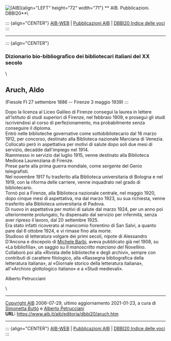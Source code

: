 ![\[AIB\]](/aib/wi/aibv72.gif){align="LEFT" height="72" width="71"}
** AIB. Pubblicazioni. DBBI20**\

::: {align="CENTER"}
[AIB-WEB](/) \| [Pubblicazioni AIB](/pubblicazioni/) \| [DBBI20 Indice
delle voci](dbbi20.htm)
:::

------------------------------------------------------------------------

::: {align="CENTER"}
### Dizionario bio-bibliografico dei bibliotecari italiani del XX secolo

\

## Aruch, Aldo

(Fiesole FI 27 settembre 1886 -- Firenze 3 maggio 1939)
:::

Dopo la licenza al Liceo Galileo di Firenze conseguì la laurea in
lettere all\'Istituto di studi superiori di Firenze, nel febbraio 1909,
e proseguì gli studi iscrivendosi al corso di perfezionamento, ma
probabilmente senza conseguire il diploma.\
Entrò nelle biblioteche governative come sottobibliotecario dal 16 marzo
1912, per concorso, destinato alla Biblioteca nazionale Marciana di
Venezia. Collocato però in aspettativa per motivi di salute dopo soli
due mesi di servizio, decadde dall\'impiego nel 1914.\
Riammesso in servizio dal luglio 1915, venne destinato alla Biblioteca
Medicea Laurenziana di Firenze.\
Prese parte alla prima guerra mondiale, come sergente del Genio
telegrafisti.\
Nel novembre 1917 fu trasferito alla Biblioteca universitaria di Bologna
e nel 1919, con la riforma delle carriere, venne inquadrato nel grado di
bibliotecario.\
Tornò poi a Firenze, alla Biblioteca nazionale centrale, nel maggio
1920, dopo cinque mesi di aspettativa, ma dal marzo 1923, su sua
richiesta, venne trasferito alla Biblioteca universitaria di Padova.\
Di nuovo in aspettativa per motivi di salute dal marzo 1924, per un anno
poi ulteriormente prolungato, fu dispensato dal servizio per infermità,
senza aver ripreso il lavoro, dal 20 settembre 1925.\
Era stato infatti ricoverato al manicomio fiorentino di San Salvi, a
quanto pare dal 6 ottobre 1924, e vi rimase fino alla morte.\
Studioso di letteratura volgare dei primi secoli, nipote di Alessandro
D\'Ancona e discepolo di [Michele Barbi](barbi.htm), aveva pubblicato
già nel 1908, su «La bibliofilia», un saggio su *Il manoscritto marciano
del Novellino*. Collaborò poi alla «Rivista delle biblioteche e degli
archivi», sempre con contributi di carattere filologico, alla «Rassegna
bibliografica della letteratura italiana», al «Giornale storico della
letteratura italiana», all\'«Archivio glottologico italiano» e a «Studi
medievali».

Alberto Petrucciani

\

------------------------------------------------------------------------

[Copyright AIB](/su-questo-sito/dichiarazione-di-copyright-aib-web/)
2006-07-29, ultimo aggiornamento 2021-01-23, a cura di [Simonetta
Buttò](/aib/redazione3.htm) e [Alberto
Petrucciani](/su-questo-sito/redazione-aib-web/)\
**URL:** https://www.aib.it/aib/editoria/dbbi20/aruch.htm

------------------------------------------------------------------------

::: {align="CENTER"}
[AIB-WEB](/) \| [Pubblicazioni AIB](/pubblicazioni/) \| [DBBI20 Indice
delle voci](dbbi20.htm)
:::
